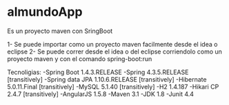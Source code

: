 # almundoApp

Es un proyecto maven con SringBoot

1- Se puede importar como un proyecto maven facilmente desde el idea o eclipse
2- Se puede correr desde el idea o del eclipse corriendolo como un proyecto maven 
   y con el comando spring-boot:run 


Tecnoligias:
-Spring Boot 1.4.3.RELEASE
-Spring 4.3.5.RELEASE [transitively]
-Spring data JPA 1.10.6.RELEASE [transitively]
-Hibernate 5.0.11.Final [transitively]
-MySQL 5.1.40 [transitively]
-H2 1.4.187
-Hikari CP 2.4.7 [transitively]
-AngularJS 1.5.8
-Maven 3.1
-JDK 1.8
-Junit 4.4
